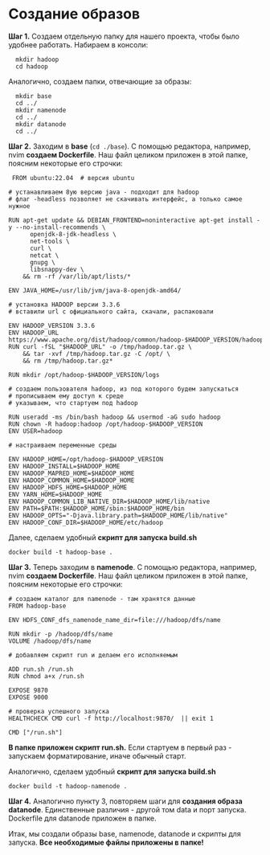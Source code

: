 # Создание образов

**Шаг 1.** Создаем отдельную папку для нашего проекта, чтобы было удобнее работать. Набираем в консоли:
```
  mkdir hadoop
  cd hadoop
```

Аналогично, создаем папки, отвечающие за образы: 
```
  mkdir base
  cd ../
  mkdir namenode
  cd ../
  mkdir datanode
  cd ../
```

**Шаг 2.** Заходим в **base** (```cd ./base```). С помощью редактора, например, nvim **создаем Dockerfile**.
Наш файл целиком приложен в этой папке, поясним некоторые его строчки:

``` FROM ubuntu:22.04  # версия ubuntu```

```
# устанавливаем 8ую версию java - подходит для hadoop
# флаг -headless позволяет не скачивать интерфейс, а только самое нужное

RUN apt-get update && DEBIAN_FRONTEND=noninteractive apt-get install -y --no-install-recommends \
      openjdk-8-jdk-headless \
      net-tools \
      curl \
      netcat \
      gnupg \
      libsnappy-dev \
    && rm -rf /var/lib/apt/lists/*

ENV JAVA_HOME=/usr/lib/jvm/java-8-openjdk-amd64/
```

```
# установка HADOOP версии 3.3.6
# вставили url с официального сайта, скачали, распаковали

ENV HADOOP_VERSION 3.3.6
ENV HADOOP_URL https://www.apache.org/dist/hadoop/common/hadoop-$HADOOP_VERSION/hadoop-$HADOOP_VERSION.tar.gz
RUN curl -fSL "$HADOOP_URL" -o /tmp/hadoop.tar.gz \
    && tar -xvf /tmp/hadoop.tar.gz -C /opt/ \
    && rm /tmp/hadoop.tar.gz*

RUN mkdir /opt/hadoop-$HADOOP_VERSION/logs
```

```
# создаем пользователя hadoop, из под которого будем запускаться
# прописываем ему доступ к среде
# указываем, что стартуем под hadoop
 
RUN useradd -ms /bin/bash hadoop && usermod -aG sudo hadoop 
RUN chown -R hadoop:hadoop /opt/hadoop-$HADOOP_VERSION
ENV USER=hadoop
```

```
# настраиваем переменные среды

ENV HADOOP_HOME=/opt/hadoop-$HADOOP_VERSION
ENV HADOOP_INSTALL=$HADOOP_HOME
ENV HADOOP_MAPRED_HOME=$HADOOP_HOME
ENV HADOOP_COMMON_HOME=$HADOOP_HOME
ENV HADOOP_HDFS_HOME=$HADOOP_HOME
ENV YARN_HOME=$HADOOP_HOME
ENV HADOOP_COMMON_LIB_NATIVE_DIR=$HADOOP_HOME/lib/native
ENV PATH=$PATH:$HADOOP_HOME/sbin:$HADOOP_HOME/bin
ENV HADOOP_OPTS="-Djava.library.path=$HADOOP_HOME/lib/native"
ENV HADOOP_CONF_DIR=$HADOOP_HOME/etc/hadoop
```

Далее, сделаем удобный **скрипт для запуска build.sh**

```docker build -t hadoop-base .```


**Шаг 3.** Теперь заходим в **namenode**. С помощью редактора, например, nvim **создаем Dockerfile**.
Наш файл целиком приложен в этой папке, поясним некоторые его строчки:

```
# создаем каталог для namenode - там хранятся данные
FROM hadoop-base

ENV HDFS_CONF_dfs_namenode_name_dir=file:///hadoop/dfs/name

RUN mkdir -p /hadoop/dfs/name
VOLUME /hadoop/dfs/name

# добавляем скрипт run и делаем его исполняемым

ADD run.sh /run.sh
RUN chmod a+x /run.sh

EXPOSE 9870
EXPOSE 9000

# проверка успешного запуска
HEALTHCHECK CMD curl -f http://localhost:9870/  || exit 1

CMD ["/run.sh"]
```


**В папке приложен скрипт run.sh.** Если стартуем в первый раз - запускаем форматирование, иначе обычный старт.

Аналогично, сделаем удобный **скрипт для запуска build.sh**

```docker build -t hadoop-namenode .```




**Шаг 4.** Аналогично пункту 3, повторяем шаги для **создания образа datanode**. Единственные различия - другой том data и порт запуска. Dockerfile для datanode приложен в папке.


Итак, мы создали образы base, namenode, datanode и скрипты для запуска. 
**Все необходимые файлы приложены в папке!**



